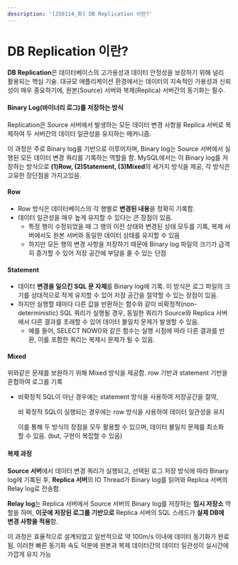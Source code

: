 ```yaml
---
description: '[250114_화] DB Replication 이란?'
---
```


# DB Replication 이란?

**DB Replication**은 데이터베이스의 고가용성과 데이터 안정성을 보장하기 위해 널리 활용되는 핵심 기술. 대규모 애플리케이션 환경에서는 데이터의 지속적인 가용성과 신뢰성이 매우 중요하기에, 원본(Source) 서버와 복제(Replica) 서버간의 동기화는 필수.

#### Binary Log(바이너리 로그)를 저장하는 방식

Replication은 Source 서버에서 발생하는 모든 데이터 변경 사항을 Replica 서버로 복제하여 두 서버간의 데이터 일관성을 유지하는 메커니즘.

이 과정은 주로 Binary log를 기반으로 이루어지며, Binary log는 Source 서버에서 실행된 모든 데이터 변경 쿼리를 기록하는 역할을 함. MySQL에서는 이 Binary log를 저장하는 방식으로 **(1)Row, (2)Statement, (3)Mixed**의 세가지 방식을 제공, 각 방식은 고유한 장단점을 가지고있음.

#### Row

* Row 방식은 데이터베이스의 각 행별로 **변경된 내용**을 정확히 기록함.
* 데이터 일관성을 매우 높게 유지할 수 있다는 큰 장점이 있음.
  * 특정 행이 수정되었을 때 그 행의 이전 상태와 변경된 상태 모두를 기록, 복제 서버에서도 원본 서버와 동일한 데이터 상태를 유지할 수 있음
  * 하지만 모든 행의 변경 사항을 저장하기 때문에 Binary log 파일의 크기가 급격히 증가할 수 있어 저장 공간에 부담을 줄 수 있는 단점

#### Statement

* 데이터 **변경을 일으킨 SQL 문 자체**를 Binary log에 기록. 이 방식은 로그 파일의 크기를 상대적으로 작게 유지할 수 있어 저장 공간을 절약할 수 있는 장점이 있음.
* 하지만 실행할 때마다 다른 값을 반환하는 함수와 같이 비확정적(non-deterministic) SQL 쿼리가 실행될 경우, 동일한 쿼리가 Source와 Replica 서버에서 다른 결과를 초래할 수 있어 데이터 불일치 문제가 발생할 수 있음.
  * 예를 들어, SELECT NOW()와 같은 함수는 실행 시점에 따라 다른 결과를 반환, 이를 포함한 쿼리는 복제시 문제가 될 수 있음.

#### Mixed

위와같은 문제를 보완하기 위해 Mixed 방식을 제공함. row 기반과 statement 기반을 혼합하여 로그를 기록

*   비확정적 SQL이 아닌 경우에는 statement 방식을 사용하여 저장공간을 절약,

    비 확정적 SQL이 실행되는 경우에는 row 방식을 사용하여 데이터 일관성을 유지

    이를 통해 두 방식의 장점을 모두 활용할 수 있으며, 데이터 불일치 문제를 최소화 할 수 있음. (but, 구현이 복잡할 수 있음)

#### 복제 과정

**Source 서버**에서 데이터 변경 쿼리가 실행되고, 선택된 로그 저장 방식에 따라 Binary log에 기록된 후, **Replica 서버**의 IO Thread가 Binary log를 읽어와 Replica 서버의 Relay log로 전송함.

**Relay log**는 Replica 서버에서 Source 서버의 Binary log를 저장하는 **임시 저장소** 역할을 하며, **이곳에 저장된 로그를 기반으로** Replica 서버의 SQL 스레드가 **실제 DB에 변경 사항을 적용**함.

이 과정은 효율적으로 설계되었고 일반적으로 약 100m/s 이내에 데이터 동기화가 완료됨. 이러한 빠른 동기화 속도 덕분에 원본과 복제 데이터간의 데이터 일관성이 실시간에 가깝게 유지 가능
